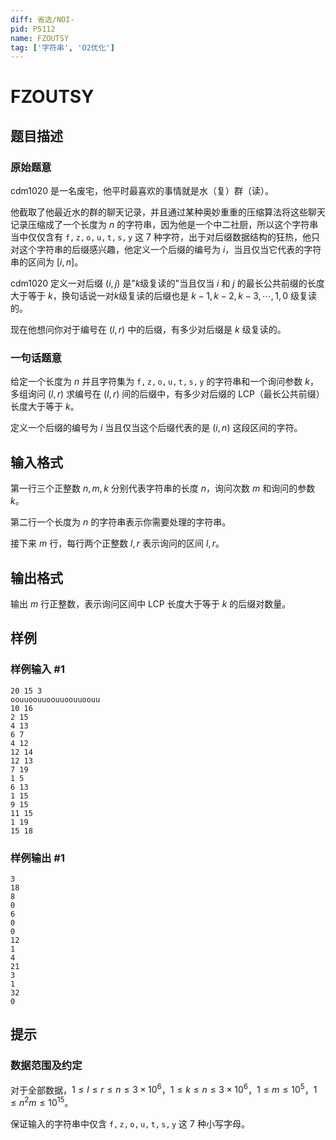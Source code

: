 ```yaml
---
diff: 省选/NOI-
pid: P5112
name: FZOUTSY
tag: ['字符串', 'O2优化']
---
```

# FZOUTSY
## 题目描述

### 原始题意

cdm1020 是一名废宅，他平时最喜欢的事情就是水（复）群（读）。

他截取了他最近水的群的聊天记录，并且通过某种奥妙重重的压缩算法将这些聊天记录压缩成了一个长度为 $n$ 的字符串，因为他是一个中二社厨，所以这个字符串当中仅仅含有 $\mathtt{f,z,o,u,t,s,y}$ 这 $7$ 种字符，出于对后缀数据结构的狂热，他只对这个字符串的后缀感兴趣，他定义一个后缀的编号为 $i$，当且仅当它代表的字符串的区间为 $[i,n]$。

cdm1020 定义一对后缀 $(i,j)$ 是"$k$级复读的"当且仅当 $i$ 和 $j$ 的最长公共前缀的长度大于等于 $k$，换句话说一对$k$级复读的后缀也是 $k-1,k-2,k-3,\cdots,1,0$ 级复读的。

现在他想问你对于编号在 $(l,r)$ 中的后缀，有多少对后缀是 $k$ 级复读的。

### 一句话题意

给定一个长度为 $n$ 并且字符集为 $\mathtt{f,z,o,u,t,s,y}$ 的字符串和一个询问参数 $k$，多组询问 $(l,r)$ 求编号在 $(l,r)$ 间的后缀中，有多少对后缀的 LCP（最长公共前缀）长度大于等于 $k$。

定义一个后缀的编号为 $i$ 当且仅当这个后缀代表的是 $(i,n)$ 这段区间的字符。
## 输入格式

第一行三个正整数 $n,m,k$ 分别代表字符串的长度 $n$，询问次数 $m$ 和询问的参数 $k$。

第二行一个长度为 $n$ 的字符串表示你需要处理的字符串。

接下来 $m$ 行，每行两个正整数 $l,r$ 表示询问的区间 $l,r$。
## 输出格式

输出 $m$ 行正整数，表示询问区间中 LCP 长度大于等于 $k$ 的后缀对数量。
## 样例

### 样例输入 #1
```
20 15 3
oouuoouuoouuoouuoouu
10 16
2 15
4 13
6 7
4 12
12 14
12 13
7 19
1 5
6 13
1 15
9 15
11 15
1 19
15 18
```
### 样例输出 #1
```
3
18
8
0
6
0
0
12
1
4
21
3
1
32
0
```
## 提示

### 数据范围及约定

对于全部数据，$1\leq l\leq r\leq n \leq 3×10^6$，$1\leq k \leq n \leq 3×10^6$，$1\leq m \leq 10^5$，$1 \leq n^2m \leq 10^{15}$。

保证输入的字符串中仅含 $\mathtt{f,z,o,u,t,s,y}$ 这 $7$ 种小写字母。
